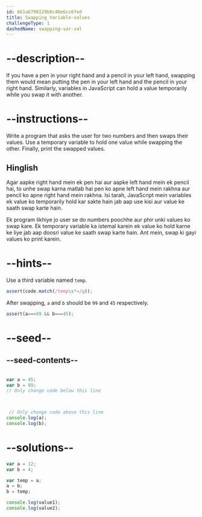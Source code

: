 ```yaml
---
id: 661a6798129b0c40e6cc6fed
title: Swapping Variable-values
challengeType: 1
dashedName: swapping-var-val
---
```


# --description--

If you have a pen in your right hand and a pencil in your left hand, swapping them would mean putting the pen in your left hand and the pencil in your right hand. Similarly, variables in JavaScript can hold a value temporarily while you swap it with another.


# --instructions--

Write a program that asks the user for two numbers and then swaps their values. Use a temporary variable to hold one value while swapping the other. Finally, print the swapped values.
<h2>Hinglish</h2>
Agar aapke right hand mein ek pen hai aur aapke left hand mein ek pencil hai, to unhe swap karna matlab hai pen ko apne left hand mein rakhna aur pencil ko apne right hand mein rakhna. Isi tarah, JavaScript mein variables ek value ko temporarily hold kar sakte hain jab aap use kisi aur value ke saath swap karte hain.

Ek program likhiye jo user se do numbers poochhe aur phir unki values ko swap kare. Ek temporary variable ka istemal karein ek value ko hold karne ke liye jab aap doosri value ke saath swap karte hain. Ant mein, swap ki gayi values ko print karein.
# --hints--

Use a third variable named `temp`.

```js
assert(code.match(/temp\s*=/g));
```

After swapping, `a` and `b` should be  `99` and `45` respectively.

```js
assert(a===99 && b===45);
```

# --seed--

## --seed-contents--

```js

var a = 45;
var b = 99;
// Only change code below this line



 // Only change code above this line
console.log(a);
console.log(b);
```

# --solutions--

```js
var a = 12;
var b = 4;

var temp = a;
a = b;
b = temp;

console.log(value1);
console.log(value2);

``` 
